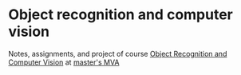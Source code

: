# Object recognition and computer vision

Notes, assignments, and project of course [Object Recognition and Computer Vision](https://www.di.ens.fr/willow/teaching/recvis18/) at [master's MVA](http://math.ens-paris-saclay.fr/version-francaise/formations/master-mva/)
